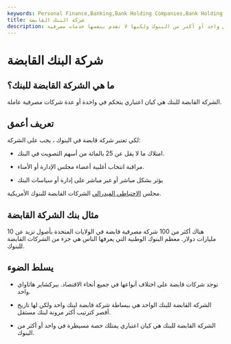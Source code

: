 ```yaml
---
keywords: Personal Finance,Banking,Bank Holding Companies,Bank Holding Company,Branch Banks,Federal Reserve,National Banks
title: شركة البنك القابضة
description: الشركة القابضة للبنك هي شركة تمتلك حصة مسيطرة في واحد أو أكثر من البنوك ولكنها لا تقدم بنفسها خدمات مصرفية.
---
```


# شركة البنك القابضة
## ما هي الشركة القابضة للبنك؟

الشركة القابضة للبنك هي كيان اعتباري يتحكم في واحدة أو عدة شركات مصرفية عاملة.

## تعريف أعمق

لكي تعتبر شركة قابضة في البنوك ، يجب على الشركة:

- امتلاك ما لا يقل عن 25 بالمائة من أسهم التصويت في البنك.

- مراقبة انتخاب أغلبية أعضاء مجلس الإدارة أو الأمناء.

- يؤثر بشكل مباشر أو غير مباشر على إدارة أو سياسات البنك

مجلس [الاحتياطي الفيدرالي](/frb) الشركات القابضة للبنوك الأمريكية.

## مثال بنك الشركة القابضة

هناك أكثر من 100 شركة مصرفية قابضة في الولايات المتحدة بأصول تزيد عن 10 مليارات دولار. معظم البنوك الوطنية التي يعرفها الناس هي جزء من الشركات القابضة للبنوك.

## يسلط الضوء

- توجد شركات قابضة على اختلاف أنواعها في جميع أنحاء الاقتصاد. بيركشاير هاثاواي واحد.

- الشركة القابضة للبنك الواحد هي ببساطة شركة قابضة لبنك واحد ولكن لها تاريخ أقصر كترتيب أكثر مرونة لبنك مستقل.

- الشركة القابضة للبنك هي كيان اعتباري يمتلك حصة مسيطرة في واحد أو أكثر من البنوك.

